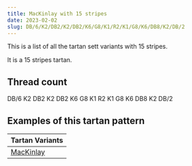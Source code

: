 ```yaml
---
title: MacKinlay with 15 stripes
date: 2023-02-02
slug: DB/6/K2/DB2/K2/DB2/K6/G8/K1/R2/K1/G8/K6/DB8/K2/DB/2
---
```

This is a list of all the tartan sett variants with 15 stripes.

It is a 15 stripes tartan.


## Thread count
DB/6 K2 DB2 K2 DB2 K6 G8 K1 R2 K1 G8 K6 DB8 K2 DB/2

## Examples of this tartan pattern

| Tartan Variants |
|---------------|
| [MacKinlay](/variants/db/6/k2/db2/k2/db2/k6/g8/k1/r2/k1/g8/k6/db8/k2/db/2-db000064-g004c00-k000000-rc80000)||
